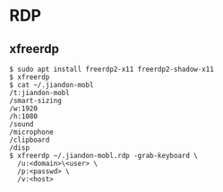 RDP
===

## xfreerdp

    $ sudo apt install freerdp2-x11 freerdp2-shadow-x11
    $ xfreerdp
    $ cat ~/.jiandon-mobl
    /t:jiandon-mobl
    /smart-sizing
    /w:1920
    /h:1080
    /sound
    /microphone
    /clipboard
    /disp
    $ xfreerdp ~/.jiandon-mobl.rdp -grab-keyboard \
      /u:<domain>\<user> \
      /p:<passwd> \
      /v:<host>
